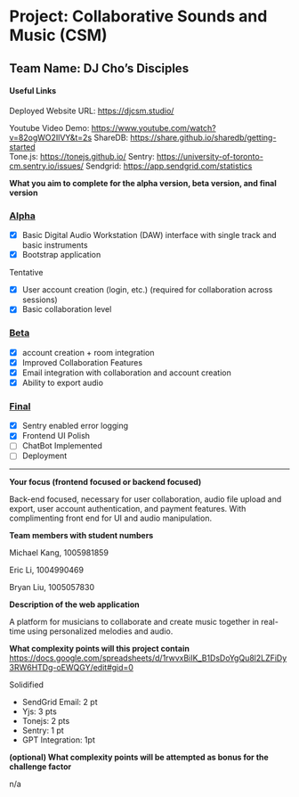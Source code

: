 # Project: Collaborative Sounds and Music (CSM)

## Team Name: DJ Cho’s Disciples

#### Useful Links

Deployed Website URL: https://djcsm.studio/

Youtube Video Demo: https://www.youtube.com/watch?v=82ogWO2IlVY&t=2s
ShareDB: https://share.github.io/sharedb/getting-started  
Tone.js: https://tonejs.github.io/
Sentry: https://university-of-toronto-cm.sentry.io/issues/
Sendgrid: https://app.sendgrid.com/statistics

**What you aim to complete for the alpha version, beta version, and final version**

### [Alpha](https://github.com/UofT-UTSC-CS-sandbox/project-dj-chos-disciples/milestone/1)

- [x] Basic Digital Audio Workstation (DAW) interface with single track and basic instruments
- [x] Bootstrap application

Tentative

- [x] User account creation (login, etc.) (required for collaboration across sessions)
- [x] Basic collaboration level

### [Beta](https://github.com/UofT-UTSC-CS-sandbox/project-dj-chos-disciples/milestone/2)

- [x] account creation + room integration
- [x] Improved Collaboration Features
- [x] Email integration with collaboration and account creation
- [x] Ability to export audio

### [Final](https://github.com/UofT-UTSC-CS-sandbox/project-dj-chos-disciples/milestone/3)

- [x] Sentry enabled error logging
- [x] Frontend UI Polish
- [ ] ChatBot Implemented
- [ ] Deployment

---

**Your focus (frontend focused or backend focused)**

Back-end focused, necessary for user collaboration, audio file upload and export, user account authentication, and payment features. With complimenting front end for UI and audio manipulation.

**Team members with student numbers**

Michael Kang, 1005981859

Eric Li, 1004990469

Bryan Liu, 1005057830

**Description of the web application**

A platform for musicians to collaborate and create music together in real-time using personalized melodies and audio.

**What complexity points will this project contain**
https://docs.google.com/spreadsheets/d/1rwvxBiIK_B1DsDoYgQu8l2LZFiDy3RW6HTDg-oEWQGY/edit#gid=0

Solidified

- SendGrid Email: 2 pt
- Yjs: 3 pts
- Tonejs: 2 pts
- Sentry: 1 pt
- GPT Integration: 1pt

**(optional) What complexity points will be attempted as bonus for the challenge factor**

n/a
